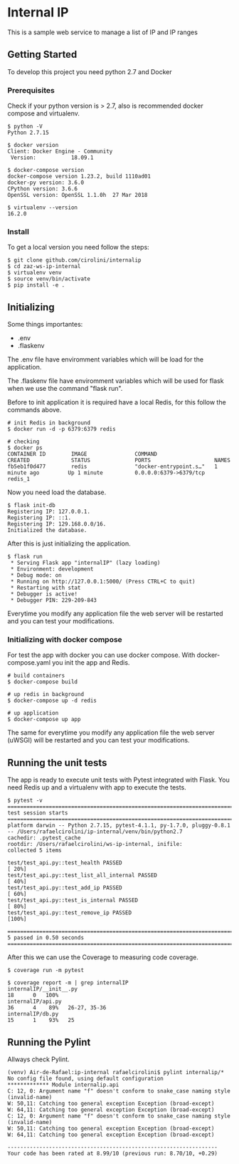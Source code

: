 # Internal IP

This is a sample web service to manage a list of IP and IP ranges

## Getting Started

To develop this project you need python 2.7 and Docker

### Prerequisites

Check if your python version is > 2.7, also is recommended docker compose and virtualenv.

```
$ python -V
Python 2.7.15

$ docker version
Client: Docker Engine - Community
 Version:           18.09.1

$ docker-compose version
docker-compose version 1.23.2, build 1110ad01
docker-py version: 3.6.0
CPython version: 3.6.6
OpenSSL version: OpenSSL 1.1.0h  27 Mar 2018

$ virtualenv --version
16.2.0
```

### Install

To get a local version you need follow the steps:

```
$ git clone github.com/cirolini/internalip
$ cd zaz-ws-ip-internal
$ virtualenv venv
$ source venv/bin/activate
$ pip install -e .
```

## Initializing

Some things importantes:

- .env
- .flaskenv

The .env file have enviromment variables which will be load for the application.

The .flaskenv file have enviromment variables which will be used for flask when we use the command "flask run".

Before to init application it is required have a local Redis, for this follow the commands above.

```
# init Redis in background
$ docker run -d -p 6379:6379 redis

# checking
$ docker ps
CONTAINER ID        IMAGE               COMMAND                  CREATED             STATUS              PORTS                    NAMES
fb5eb1f0d477        redis               "docker-entrypoint.s…"   1 minute ago         Up 1 minute          0.0.0.0:6379->6379/tcp   redis_1
```

Now you need load the database.

```
$ flask init-db
Registering IP: 127.0.0.1.
Registering IP: ::1.
Registering IP: 129.168.0.0/16.
Initialized the database.
```
After this is just initializing the application.

```
$ flask run
 * Serving Flask app "internalIP" (lazy loading)
 * Environment: development
 * Debug mode: on
 * Running on http://127.0.0.1:5000/ (Press CTRL+C to quit)
 * Restarting with stat
 * Debugger is active!
 * Debugger PIN: 229-209-843
```

Everytime you modify any application file the web server will be restarted and you can test your modifications.

### Initializing with docker compose

For test the app with docker you can use docker compose. With docker-compose.yaml you init the app and  Redis.

```
# build containers
$ docker-compose build

# up redis in background
$ docker-compose up -d redis

# up application
$ docker-compose up app
```

The same for everytime you modify any application file the web server (uWSGI) will be restarted and you can test your modifications.

## Running the unit tests

The app is ready to execute unit tests with Pytest integrated with Flask. You need Redis up and a virtualenv with app to execute the tests.

```
$ pytest -v
========================================================================================= test session starts =========================================================================================
platform darwin -- Python 2.7.15, pytest-4.1.1, py-1.7.0, pluggy-0.8.1 -- /Users/rafaelcirolini/ip-internal/venv/bin/python2.7
cachedir: .pytest_cache
rootdir: /Users/rafaelcirolini/ws-ip-internal, inifile:
collected 5 items

test/test_api.py::test_health PASSED                                                                                                                                                            [ 20%]
test/test_api.py::test_list_all_internal PASSED                                                                                                                                                 [ 40%]
test/test_api.py::test_add_ip PASSED                                                                                                                                                            [ 60%]
test/test_api.py::test_is_internal PASSED                                                                                                                                                       [ 80%]
test/test_api.py::test_remove_ip PASSED                                                                                                                                                         [100%]

====================================================================================== 5 passed in 0.50 seconds =======================================================================================
```

After this we can use the Coverage to measuring code coverage.

```
$ coverage run -m pytest

$ coverage report -m | grep internalIP
internalIP/__init__.py                                                                18      0   100%
internalIP/api.py                                                                     36      4    89%   26-27, 35-36
internalIP/db.py                                                                      15      1    93%   25
```

## Running the Pylint

Allways check Pylint.

```
(venv) Air-de-Rafael:ip-internal rafaelcirolini$ pylint internalip/*
No config file found, using default configuration
************* Module internalip.api
C: 12, 0: Argument name "f" doesn't conform to snake_case naming style (invalid-name)
W: 50,11: Catching too general exception Exception (broad-except)
W: 64,11: Catching too general exception Exception (broad-except)
C: 12, 0: Argument name "f" doesn't conform to snake_case naming style (invalid-name)
W: 50,11: Catching too general exception Exception (broad-except)
W: 64,11: Catching too general exception Exception (broad-except)

------------------------------------------------------------------
Your code has been rated at 8.99/10 (previous run: 8.70/10, +0.29)
```
